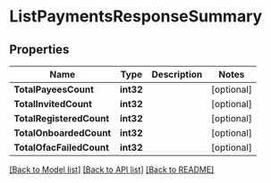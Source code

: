 # ListPaymentsResponseSummary

## Properties

Name | Type | Description | Notes
------------ | ------------- | ------------- | -------------
**TotalPayeesCount** | **int32** |  | [optional] 
**TotalInvitedCount** | **int32** |  | [optional] 
**TotalRegisteredCount** | **int32** |  | [optional] 
**TotalOnboardedCount** | **int32** |  | [optional] 
**TotalOfacFailedCount** | **int32** |  | [optional] 

[[Back to Model list]](../README.md#documentation-for-models) [[Back to API list]](../README.md#documentation-for-api-endpoints) [[Back to README]](../README.md)


